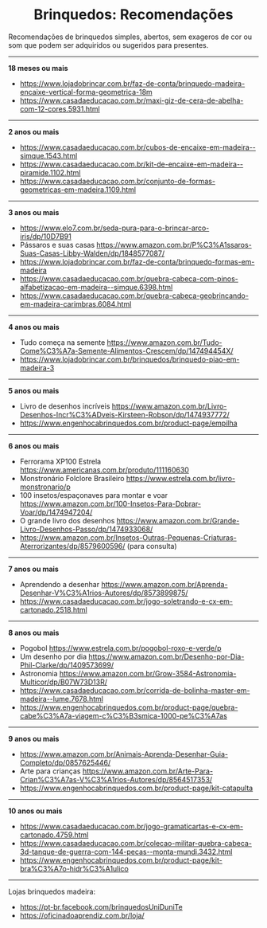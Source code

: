 <h1 align="center">Brinquedos: Recomendações</h1>

Recomendações de brinquedos simples, abertos, sem exageros de cor ou som que podem ser adquiridos ou sugeridos para presentes.

---

**18 meses ou mais**

- https://www.lojadobrincar.com.br/faz-de-conta/brinquedo-madeira-encaixe-vertical-forma-geometrica-18m
- https://www.casadaeducacao.com.br/maxi-giz-de-cera-de-abelha-com-12-cores.5931.html

---

**2 anos ou mais**

- https://www.casadaeducacao.com.br/cubos-de-encaixe-em-madeira--simque.1543.html
- https://www.casadaeducacao.com.br/kit-de-encaixe-em-madeira--piramide.1102.html
- https://www.casadaeducacao.com.br/conjunto-de-formas-geometricas-em-madeira.1109.html

---

**3 anos ou mais**

- https://www.elo7.com.br/seda-pura-para-o-brincar-arco-iris/dp/10D7B91
- Pássaros e suas casas https://www.amazon.com.br/P%C3%A1ssaros-Suas-Casas-Libby-Walden/dp/1848577087/
- https://www.lojadobrincar.com.br/faz-de-conta/brinquedo-formas-em-madeira
- https://www.casadaeducacao.com.br/quebra-cabeca-com-pinos-alfabetizacao-em-madeira--simque.6398.html
- https://www.casadaeducacao.com.br/quebra-cabeca-geobrincando-em-madeira-carimbras.6084.html

---

**4 anos ou mais**

- Tudo começa na semente https://www.amazon.com.br/Tudo-Come%C3%A7a-Semente-Alimentos-Crescem/dp/147494454X/
- https://www.lojadobrincar.com.br/brinquedos/brinquedo-piao-em-madeira-3

---

**5 anos ou mais**

- Livro de desenhos incríveis https://www.amazon.com.br/Livro-Desenhos-Incr%C3%ADveis-Kirsteen-Robson/dp/1474937772/
- https://www.engenhocabrinquedos.com.br/product-page/empilha

---

**6 anos ou mais**

- Ferrorama XP100 Estrela https://www.americanas.com.br/produto/111160630
- Monstronário Folclore Brasileiro https://www.estrela.com.br/livro-monstronario/p
- 100 insetos/espaçonaves para montar e voar https://www.amazon.com.br/100-Insetos-Para-Dobrar-Voar/dp/1474947204/
- O grande livro dos desenhos https://www.amazon.com.br/Grande-Livro-Desenhos-Passo/dp/1474933068/
- https://www.amazon.com.br/Insetos-Outras-Pequenas-Criaturas-Aterrorizantes/dp/8579600596/ (para consulta)

---

**7 anos ou mais**

- Aprendendo a desenhar https://www.amazon.com.br/Aprenda-Desenhar-V%C3%A1rios-Autores/dp/8573899875/
- https://www.casadaeducacao.com.br/jogo-soletrando-e-cx-em-cartonado.2518.html

---

**8 anos ou mais**

- Pogobol https://www.estrela.com.br/pogobol-roxo-e-verde/p
- Um desenho por dia https://www.amazon.com.br/Desenho-por-Dia-Phil-Clarke/dp/1409573699/
- Astronomia https://www.amazon.com.br/Grow-3584-Astronomia-Multicor/dp/B07W73D13R/
- https://www.casadaeducacao.com.br/corrida-de-bolinha-master-em-madeira--lume.7678.html
- https://www.engenhocabrinquedos.com.br/product-page/quebra-cabe%C3%A7a-viagem-c%C3%B3smica-1000-pe%C3%A7as

---

**9 anos ou mais**

- https://www.amazon.com.br/Animais-Aprenda-Desenhar-Guia-Completo/dp/0857625446/
- Arte para crianças https://www.amazon.com.br/Arte-Para-Crian%C3%A7as-V%C3%A1rios-Autores/dp/8564517353/
- https://www.engenhocabrinquedos.com.br/product-page/kit-catapulta

---

**10 anos ou mais**

- https://www.casadaeducacao.com.br/jogo-gramaticartas-e-cx-em-cartonado.4759.html
- https://www.casadaeducacao.com.br/colecao-militar-quebra-cabeca-3d-tanque-de-guerra-com-144-pecas--monta-mundi.3432.html
- https://www.engenhocabrinquedos.com.br/product-page/kit-bra%C3%A7o-hidr%C3%A1ulico

---

Lojas brinquedos madeira:

- https://pt-br.facebook.com/brinquedosUniDuniTe
- https://oficinadoaprendiz.com.br/loja/
